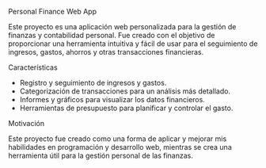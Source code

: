 Personal Finance Web App

Este proyecto es una aplicación web personalizada para la gestión de finanzas y contabilidad personal. Fue creado con el objetivo de proporcionar una herramienta intuitiva y fácil de usar para el seguimiento de ingresos, gastos, ahorros y otras transacciones financieras.

Características

- Registro y seguimiento de ingresos y gastos.
- Categorización de transacciones para un análisis más detallado.
- Informes y gráficos para visualizar los datos financieros.
- Herramientas de presupuesto para planificar y controlar el gasto.

Motivación

Este proyecto fue creado como una forma de aplicar y mejorar mis habilidades en programación y desarrollo web, mientras se crea una herramienta útil para la gestión personal de las finanzas.

